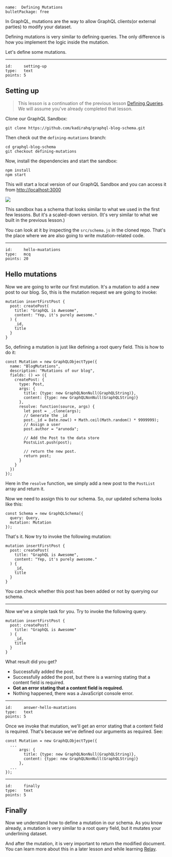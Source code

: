 ```
name:  Defining Mutations
bulletPackage: free
```

In GraphQL, mutations are the way to allow GraphQL clients(or external parties) to modify your dataset.

Defining mutations is very similar to defining queries. The only difference is how you implement the logic inside the mutation.

Let's define some mutations.

*****

```
id:     setting-up
type:   text
points: 5
```


## Setting up

> This lesson is a continuation of the previous lesson [Defining Queries](/basics/defining-queries). We will assume you've already completed that lesson.

Clone our GraphQL Sandbox:

~~~
git clone https://github.com/kadirahq/graphql-blog-schema.git
~~~

Then check out the `defining-mutations` branch:

~~~
cd graphql-blog-schema
git checkout defining-mutations
~~~

Now, install the dependencies and start the sandbox:

~~~
npm install
npm start
~~~

This will start a local version of our GraphQL Sandbox and you can access it from <http://localhost:3000>

![](https://cldup.com/MnoG2RvAja.png)

This sandbox has a schema that looks similar to what we used in the first few lessons. But it's a scaled-down version. (It's very similar to what we built in the previous lesson.)

You can look at it by inspecting the `src/schema.js` in the cloned repo. That's the place where we are also going to write mutation-related code.

*****

```
id:     hello-muatations
type:   mcq
points: 20
```

## Hello mutations

Now we are going to write our first mutation. It's a mutation to add a new post to our blog. So, this is the mutation request we are going to invoke:

~~~
mutation insertFirstPost {
  post: createPost(
    title: "GraphQL is Awesome",
    content: "Yep, it's purely awesome."
  ) {
    _id,
    title
  }
}
~~~

So, defining a mutation is just like defining a root query field. This is how to do it:

~~~
const Mutation = new GraphQLObjectType({
  name: "BlogMutations",
  description: "Mutations of our blog",
  fields: () => ({
    createPost: {
      type: Post,
      args: {
        title: {type: new GraphQLNonNull(GraphQLString)},
        content: {type: new GraphQLNonNull(GraphQLString)}
      },
      resolve: function(source, args) {
        let post = _.clone(args);
        // Generate the _id
        post._id = Date.now() + Math.ceil(Math.random() * 9999999);
        // Assign a user
        post.author = "arunoda";

        // Add the Post to the data store
        PostsList.push(post);

        // return the new post.
        return post;
      }
    }
  })
});
~~~

Here in the `resolve` function, we simply add a new post to the `PostList` array and return it.

Now we need to assign this to our schema. So, our updated schema looks like this:

~~~
const Schema = new GraphQLSchema({
  query: Query,
  mutation: Mutation
});
~~~

That's it. Now try to invoke the following mutation:

~~~
mutation insertFirstPost {
  post: createPost(
    title: "GraphQL is Awesome",
    content: "Yep, it's purely awesome."
  ) {
    _id,
    title
  }
}
~~~

You can check whether this post has been added or not by querying our schema.

--- 

Now we've a simple task for you. 
Try to invoke the following query.

~~~
mutation insertFirstPost {
  post: createPost(
    title: "GraphQL is Awesome"
  ) {
    _id,
    title
  }
}
~~~

What result did you get?

  - Successfully added the post.
  - Successfully added the post, but there is a warning stating that a content field is required.
  - **Got an error stating that a content field is required.**
  - Nothing happened, there was a JavaScript console error.

*****

```
id:     answer-hello-muatations
type:   text
points: 5
```

Once we invoke that mutation, we'll get an error stating that a content field is required. That's because we've defined our arguments as required. See:

~~~
const Mutation = new GraphQLObjectType({
  ...
      args: {
        title: {type: new GraphQLNonNull(GraphQLString)},
        content: {type: new GraphQLNonNull(GraphQLString)}
      },
  ...
});
~~~

*****

```
id:     finally
type:   text
points: 5
```

## Finally

Now we understand how to define a mutation in our schema. As you know already, a mutation is very similar to a root query field, but it mutates your underlining dataset.

And after the mutation, it is very important to return the modified document. You can learn more about this in a later lesson and while learning [Relay](https://facebook.github.io/relay/).
